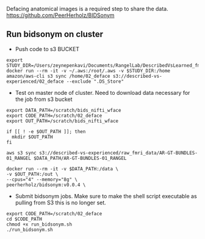 

Defacing anatomical images is a required step to share the data.
https://github.com/PeerHerholz/BIDSonym


## Run bidsonym on cluster

- Push code to s3 BUCKET
```
export STUDY_DIR=/Users/zeynepenkavi/Documents/RangelLab/DescribedVsLearned_fmri/preproc
docker run --rm -it -v ~/.aws:/root/.aws -v $STUDY_DIR:/home amazon/aws-cli s3 sync /home/02_deface s3://described-vs-experienced/02_deface --exclude ".DS_Store"
```

- Test on master node of cluster. Need to download data necessary for the job from s3 bucket
```
export DATA_PATH=/scratch/bids_nifti_wface
export CODE_PATH=/scratch/02_deface
export OUT_PATH=/scratch/bids_nifti_wface

if [[ ! -e $OUT_PATH ]]; then
  mkdir $OUT_PATH
fi

aws s3 sync s3://described-vs-experienced/raw_fmri_data/AR-GT-BUNDLES-01_RANGEL $DATA_PATH/AR-GT-BUNDLES-01_RANGEL

docker run --rm -it -v $DATA_PATH:/data \
-v $OUT_PATH:/out \
--cpus="4" --memory="8g" \
peerherholz/bidsonym:v0.0.4 \

```

- Submit bidsonym jobs. Make sure to make the shell script executable as pulling from S3 this is no longer set.
```
export CODE_PATH=/scratch/02_deface
cd $CODE_PATH
chmod +x run_bidsonym.sh
./run_bidsonym.sh
```
